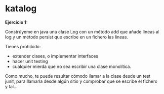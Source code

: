 # katalog
**Ejercicio 1:**

Constrúyeme en java una clase Log con un método add que añade lineas al log y un método persist que escribe en un fichero las lineas.

Tienes prohibido:
- extender clases, o implementar interfaces
- hacer unit testing
- cualquier mierda que no sea escribir una clase monolítica.

Como mucho, te puede resultar cómodo llamar a la clase desde un test junit, para llamarla desde algún sitio y comprobar que se escribe el fichero y tal...

